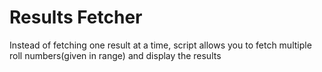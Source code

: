 Results Fetcher
===============

Instead of fetching one result at a time, script allows you to fetch multiple roll numbers(given in range) and display the results
